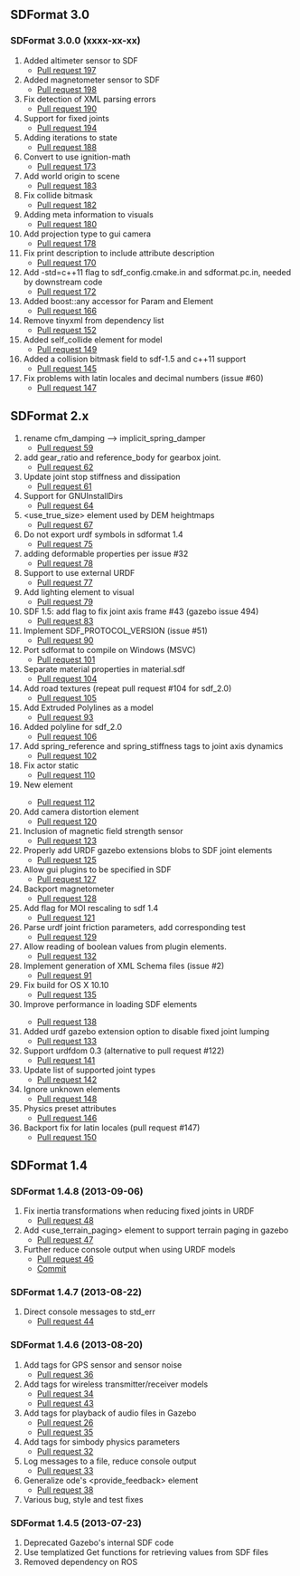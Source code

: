 ## SDFormat 3.0

### SDFormat 3.0.0 (xxxx-xx-xx)

1. Added altimeter sensor to SDF
     * [Pull request 197](https://bitbucket.org/osrf/sdformat/pull-request/197)
1. Added magnetometer sensor to SDF
     * [Pull request 198](https://bitbucket.org/osrf/sdformat/pull-request/198)
1. Fix detection of XML parsing errors
     * [Pull request 190](https://bitbucket.org/osrf/sdformat/pull-request/190)
1. Support for fixed joints
     * [Pull request 194](https://bitbucket.org/osrf/sdformat/pull-request/194)
1. Adding iterations to state
     * [Pull request 188](https://bitbucket.org/osrf/sdformat/pull-request/188)
1. Convert to use ignition-math
     * [Pull request 173](https://bitbucket.org/osrf/sdformat/pull-request/173)
1. Add world origin to scene
     * [Pull request 183](https://bitbucket.org/osrf/sdformat/pull-request/183)
1. Fix collide bitmask
     * [Pull request 182](https://bitbucket.org/osrf/sdformat/pull-request/182)
1. Adding meta information to visuals
     * [Pull request 180](https://bitbucket.org/osrf/sdformat/pull-request/180)
1. Add projection type to gui camera
     * [Pull request 178](https://bitbucket.org/osrf/sdformat/pull-request/178)
1. Fix print description to include attribute description
     * [Pull request 170](https://bitbucket.org/osrf/sdformat/pull-request/170)
1. Add -std=c++11 flag to sdf_config.cmake.in and sdformat.pc.in, needed by downstream code
     * [Pull request 172](https://bitbucket.org/osrf/sdformat/pull-request/172)
1. Added boost::any accessor for Param and Element
     * [Pull request 166](https://bitbucket.org/osrf/sdformat/pull-request/166)
1. Remove tinyxml from dependency list
     * [Pull request 152](https://bitbucket.org/osrf/sdformat/pull-request/152)
1. Added self_collide element for model
     * [Pull request 149](https://bitbucket.org/osrf/sdformat/pull-request/149)
1. Added a collision bitmask field to sdf-1.5 and c++11 support
     * [Pull request 145](https://bitbucket.org/osrf/sdformat/pull-request/145)
1. Fix problems with latin locales and decimal numbers (issue #60)
     * [Pull request 147](https://bitbucket.org/osrf/sdformat/pull-request/147)

## SDFormat 2.x

1. rename cfm_damping --> implicit_spring_damper
     * [Pull request 59](https://bitbucket.org/osrf/sdformat/pull-request/59)
1. add gear_ratio and reference_body for gearbox joint.
     * [Pull request 62](https://bitbucket.org/osrf/sdformat/pull-request/62)
1. Update joint stop stiffness and dissipation
     * [Pull request 61](https://bitbucket.org/osrf/sdformat/pull-request/61)
1. Support for GNUInstallDirs
     * [Pull request 64](https://bitbucket.org/osrf/sdformat/pull-request/64)
1. <use_true_size> element used by DEM heightmaps
     * [Pull request 67](https://bitbucket.org/osrf/sdformat/pull-request/67)
1. Do not export urdf symbols in sdformat 1.4
     * [Pull request 75](https://bitbucket.org/osrf/sdformat/pull-request/75)
1. adding deformable properties per issue #32
     * [Pull request 78](https://bitbucket.org/osrf/sdformat/pull-request/78)
1. Support to use external URDF
     * [Pull request 77](https://bitbucket.org/osrf/sdformat/pull-request/77)
1. Add lighting element to visual
     * [Pull request 79](https://bitbucket.org/osrf/sdformat/pull-request/79)
1. SDF 1.5: add flag to fix joint axis frame #43 (gazebo issue 494)
     * [Pull request 83](https://bitbucket.org/osrf/sdformat/pull-request/83)
1. Implement SDF_PROTOCOL_VERSION (issue #51)
     * [Pull request 90](https://bitbucket.org/osrf/sdformat/pull-request/90)
1. Port sdformat to compile on Windows (MSVC)
     * [Pull request 101](https://bitbucket.org/osrf/sdformat/pull-request/101)
1. Separate material properties in material.sdf
     * [Pull request 104](https://bitbucket.org/osrf/sdformat/pull-request/104)
1. Add road textures (repeat pull request #104 for sdf_2.0)
     * [Pull request 105](https://bitbucket.org/osrf/sdformat/pull-request/105)
1. Add Extruded Polylines as a model
     * [Pull request 93](https://bitbucket.org/osrf/sdformat/pull-request/93)
1. Added polyline for sdf_2.0
     * [Pull request 106](https://bitbucket.org/osrf/sdformat/pull-request/106)
1. Add spring_reference and spring_stiffness tags to joint axis dynamics
     * [Pull request 102](https://bitbucket.org/osrf/sdformat/pull-request/102)
1. Fix actor static
     * [Pull request 110](https://bitbucket.org/osrf/sdformat/pull-request/110)
1. New <Population> element
     * [Pull request 112](https://bitbucket.org/osrf/sdformat/pull-request/112)
1. Add camera distortion element
     * [Pull request 120](https://bitbucket.org/osrf/sdformat/pull-request/120)
1. Inclusion of magnetic field strength sensor
     * [Pull request 123](https://bitbucket.org/osrf/sdformat/pull-request/123)
1. Properly add URDF gazebo extensions blobs to SDF joint elements
     * [Pull request 125](https://bitbucket.org/osrf/sdformat/pull-request/125)
1. Allow gui plugins to be specified in SDF
     * [Pull request 127](https://bitbucket.org/osrf/sdformat/pull-request/127)
1. Backport magnetometer
     * [Pull request 128](https://bitbucket.org/osrf/sdformat/pull-request/128)
1. Add flag for MOI rescaling to sdf 1.4
     * [Pull request 121](https://bitbucket.org/osrf/sdformat/pull-request/121)
1. Parse urdf joint friction parameters, add corresponding test
     * [Pull request 129](https://bitbucket.org/osrf/sdformat/pull-request/129)
1. Allow reading of boolean values from plugin elements.
     * [Pull request 132](https://bitbucket.org/osrf/sdformat/pull-request/132)
1. Implement generation of XML Schema files (issue #2)
     * [Pull request 91](https://bitbucket.org/osrf/sdformat/pull-request/91)
1. Fix build for OS X 10.10
     * [Pull request 135](https://bitbucket.org/osrf/sdformat/pull-request/135)
1. Improve performance in loading <include> SDF elements
     * [Pull request 138](https://bitbucket.org/osrf/sdformat/pull-request/138)
1. Added urdf gazebo extension option to disable fixed joint lumping
     * [Pull request 133](https://bitbucket.org/osrf/sdformat/pull-request/133)
1. Support urdfdom 0.3 (alternative to pull request #122)
     * [Pull request 141](https://bitbucket.org/osrf/sdformat/pull-request/141)
1. Update list of supported joint types
     * [Pull request 142](https://bitbucket.org/osrf/sdformat/pull-request/142)
1. Ignore unknown elements
     * [Pull request 148](https://bitbucket.org/osrf/sdformat/pull-request/148)
1. Physics preset attributes
     * [Pull request 146](https://bitbucket.org/osrf/sdformat/pull-request/146)
1. Backport fix for latin locales (pull request #147)
     * [Pull request 150](https://bitbucket.org/osrf/sdformat/pull-request/150)

## SDFormat 1.4

### SDFormat 1.4.8 (2013-09-06)

1. Fix inertia transformations when reducing fixed joints in URDF
    * [Pull request 48](https://bitbucket.org/osrf/sdformat/pull-request/48/fix-for-issue-22-reducing-inertia-across/diff)
1. Add <use_terrain_paging> element to support terrain paging in gazebo
    * [Pull request 47](https://bitbucket.org/osrf/sdformat/pull-request/47/add-element-inside-heightmap/diff)
1. Further reduce console output when using URDF models
    * [Pull request 46](https://bitbucket.org/osrf/sdformat/pull-request/46/convert-a-few-more-sdfwarns-to-sdflog-fix/diff)
    * [Commit](https://bitbucket.org/osrf/sdformat/commits/b15d5a1ecc57abee6691618d02d59bbc3d1b84dc)

### SDFormat 1.4.7 (2013-08-22)

1. Direct console messages to std_err
    * [Pull request 44](https://bitbucket.org/osrf/sdformat/pull-request/44/fix-19-direct-all-messages-to-std_err)

### SDFormat 1.4.6 (2013-08-20)

1. Add tags for GPS sensor and sensor noise
    * [Pull request 36](https://bitbucket.org/osrf/sdformat/pull-request/36/gps-sensor-sensor-noise-and-spherical)
1. Add tags for wireless transmitter/receiver models
    * [Pull request 34](https://bitbucket.org/osrf/sdformat/pull-request/34/transceiver-support)
    * [Pull request 43](https://bitbucket.org/osrf/sdformat/pull-request/43/updated-description-of-the-transceiver-sdf)
1. Add tags for playback of audio files in Gazebo
    * [Pull request 26](https://bitbucket.org/osrf/sdformat/pull-request/26/added-audio-tags)
    * [Pull request 35](https://bitbucket.org/osrf/sdformat/pull-request/35/move-audio-to-link-and-playback-on-contact)
1. Add tags for simbody physics parameters
    * [Pull request 32](https://bitbucket.org/osrf/sdformat/pull-request/32/merging-some-updates-from-simbody-branch)
1. Log messages to a file, reduce console output
    * [Pull request 33](https://bitbucket.org/osrf/sdformat/pull-request/33/log-messages-to-file-8)
1. Generalize ode's <provide_feedback> element
    * [Pull request 38](https://bitbucket.org/osrf/sdformat/pull-request/38/add-provide_feedback-for-bullet-joint)
1. Various bug, style and test fixes

### SDFormat 1.4.5 (2013-07-23)

1. Deprecated Gazebo's internal SDF code
1. Use templatized Get functions for retrieving values from SDF files
1. Removed dependency on ROS
